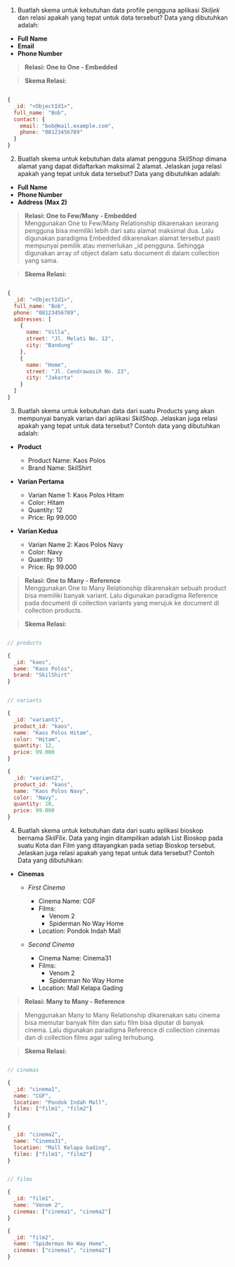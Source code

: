 1. Buatlah skema untuk kebutuhan data profile pengguna aplikasi _Skiljek_ dan relasi apakah yang tepat untuk data tersebut? Data yang dibutuhkan adalah:

- **Full Name**
- **Email**
- **Phone Number**

> **Relasi: One to One - Embedded**

> **Skema Relasi:**

```js

{
  _id: "<ObjectId1>",
  full_name: "Bob",
  contact: {
    email: "bob@mail.example.com",
    phone: "08123456789"
  }
}

```

2. Buatlah skema untuk kebutuhan data alamat pengguna _SkilShop_ dimana alamat yang dapat didaftarkan maksimal 2 alamat. Jelaskan juga relasi apakah yang tepat untuk data tersebut? Data yang dibutuhkan adalah:

- **Full Name**
- **Phone Number**
- **Address (Max 2)**

> **Relasi: One to Few/Many - Embedded**  
> Menggunakan One to Few/Many Relationship dikarenakan seorang pengguna bisa memiliki lebih dari satu alamat maksimal dua. Lalu digunakan paradigma Embedded dikarenakan alamat tersebut pasti mempunyai pemilik atau memerlukan \_id pengguna. Sehingga digunakan array of object dalam satu document di dalam collection yang sama.

> **Skema Relasi:**

```js

{
  _id: "<ObjectId1>",
  full_name: "Bob",
  phone: "08123456789",
  addresses: [
    {
      name: "Villa",
      street: "Jl. Melati No. 12",
      city: "Bandung"
    },
    {
      name: "Home",
      street: "Jl. Cendrawasih No. 23",
      city: "Jakarta"
    }
  ]
}

```

3. Buatlah skema untuk kebutuhan data dari suatu Products yang akan mempunyai banyak varian dari aplikasi _SkilShop_. Jelaskan juga relasi apakah yang tepat untuk data tersebut? Contoh data yang dibutuhkan adalah:

- **Product**

  - Product Name: Kaos Polos
  - Brand Name: SkilShirt

- **Varian Pertama**

  - Varian Name 1: Kaos Polos Hitam
  - Color: Hitam
  - Quantity: 12
  - Price: Rp 99.000

- **Varian Kedua**
  - Varian Name 2: Kaos Polos Navy
  - Color: Navy
  - Quantity: 10
  - Price: Rp 99.000

> **Relasi: One to Many - Reference**  
> Menggunakan One to Many Relationship dikarenakan sebuah product bisa memiliki banyak variant. Lalu digunakan paradigma Reference pada document di collection variants yang merujuk ke document di collection products.

> **Skema Relasi:**

```js

// products

{
  _id: "kaos",
  name: "Kaos Polos",
  brand: "SkilShirt"
}

```

```js

// variants

{
  _id: "variant1",
  product_id: "kaos",
  name: "Kaos Polos Hitam",
  color: "Hitam",
  quantity: 12,
  price: 99.000
}

{
  _id: "variant2",
  product_id: "kaos",
  name: "Kaos Polos Navy",
  color: "Navy",
  quantity: 10,
  price: 99.000
}

```

4. Buatlah skema untuk kebutuhan data dari suatu aplikasi bioskop bernama _SkilFlix_. Data yang ingin ditampilkan adalah List Bioskop pada suatu Kota dan Film yang ditayangkan pada setiap Bioskop tersebut. Jelaskan juga relasi apakah yang tepat untuk data tersebut? Contoh Data yang dibutuhkan:

- **Cinemas**

  - _First Cinema_

    - Cinema Name: CGF
    - Films:
      - Venom 2
      - Spiderman No Way Home
    - Location: Pondok Indah Mall

  - _Second Cinema_

    - Cinema Name: Cinema31
    - Films:
      - Venom 2
      - Spiderman No Way Home
    - Location: Mall Kelapa Gading

> **Relasi: Many to Many - Reference**

> Menggunakan Many to Many Relationship dikarenakan satu cinema bisa memutar banyak film dan satu film bisa diputar di banyak cinema. Lalu digunakan paradigma Reference di collection cinemas dan di collection films agar saling terhubung.

> **Skema Relasi:**

```js

// cinemas

{
  _id: "cinema1",
  name: "CGF",
  location: "Pondok Indah Mall",
  films: ["film1", "film2"]
}

{
  _id: "cinema2",
  name: "Cinema31",
  location: "Mall Kelapa Gading",
  films: ["film1", "film2"]
}

```

```js

// films

{
  _id: "film1",
  name: "Venom 2",
  cinemas: ["cinema1", "cinema2"]
}

{
  _id: "film2",
  name: "Spiderman No Way Home",
  cinemas: ["cinema1", "cinema2"]
}

```
